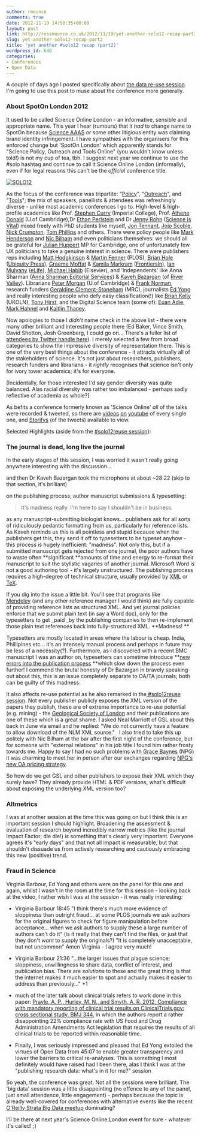 ```yaml
---
author: rmounce
comments: true
date: 2012-11-19 14:50:35+00:00
layout: post
link: http://rossmounce.co.uk/2012/11/19/yet-another-solo12-recap-part2/
slug: yet-another-solo12-recap-part2
title: 'yet another #solo12 recap (part2)'
wordpress_id: 640
categories:
- Conferences
- Open Data
---
```


A couple of days ago I posted specifically about [the data re-use session](http://rossmounce.co.uk/2012/11/17/yet-another-solo12-recap-part-1/).
I'm going to use this post to muse about the conference more generally.


### About SpotOn London 2012


It used to be called Science Online London - an informative, sensible and appropriate name. This year I hear (rumours) that it _had_ to change name to SpotOn because [Science AAAS](http://www.sciencemag.org/) or some other litigious entity was claiming brand identity infringement. I have sympathies with the organisers for this enforced change but 'SpotOn London' which apparently stands for "Science Policy, Outreach and Tools Online" (you wouldn't know unless told!) is not my cup of tea, tbh. I suggest next year we continue to use the #solo hashtag and continue to call it Science Online London (informally), even if for legal reasons this can't be the _official_ conference title.

[![SOLO12](http://farm9.staticflickr.com/8339/8185775827_5f7fc404a2.jpg)](http://www.flickr.com/photos/nailest/8185775827/)

As the focus of the conference was tripartite: "[Policy](http://www.nature.com/spoton/category/science-policy/)", "[Outreach](http://www.nature.com/spoton/category/outreach/)", and "[Tools](http://www.nature.com/spoton/category/tools/)"; the mix of speakers, panellists & attendees was refreshingly diverse - unlike most academic conferences I go to. High-level & high-profile academics like Prof. [Stephen Curry](http://occamstypewriter.org/scurry/) (Imperial College), Prof. [Athene Donald](http://occamstypewriter.org/athenedonald/) (U.of Cambridge),Dr [Ethan Perlstein](http://www.perlsteinlab.com/) and Dr [Jenny Rohn](http://jennyrohn.com/) ([Science is Vital](http://scienceisvital.org.uk/)) mixed freely with PhD students like myself, [Jon Tennant](http://blogs.egu.eu/palaeoblog/), [Jojo Scoble](https://twitter.com/Paraphyso), [Nick Crumpton](http://lsmonsters.wordpress.com/), [Tom Phillips](http://blog.tomwphillips.co.uk/) and others. There were policy people like [Mark Henderson](http://geekmanifesto.wordpress.com/about-mark-henderson/) and [Nic Bilham](https://twitter.com/nicbilham) and even politicians themselves: we should all be grateful for [Julian Huppert](http://julianhuppert.org.uk/) MP for Cambridge, one of unfortunately few UK politicians to take a genuine interest in science. There were publishers reps including [Matt Hodgkinson](http://www.plos.org/staff/matt-hodgkinson/) & [Martin Fenner](http://blogs.plos.org/mfenner/about/) (PLOS), [Brian Hole](http://brianhole.com/) ([Ubiquity Press](http://www.ubiquitypress.com/)), [Graeme Moffat](http://community.frontiersin.org/people/GraemeMoffat/29886) & [Kamila Markram](http://community.frontiersin.org/people/KamilaMarkram/79) ([FrontiersIn](http://www.frontiersin.org/)), [Ian Mulvany](http://partiallyattended.com/about.html) ([eLife](http://www.elifesciences.org/about/elife-community/executive-staff/ian-mulvany-head-of-technology/)), [Michael Habib](http://mchabib.com/about/) (Elsevier), and 'independents' like Anna Sharman ([Anna Sharman Editorial Services](http://www.sharmanedit.co.uk/)) & [Kaveh Bazargan](http://bazargan.org/) (of [River Valley](http://river-valley.com/about-us/)). Librarians [Peter Morgan](http://www.csap.cam.ac.uk/network/peter-morgan/) (U.of Cambridge) & [Frank Norman](http://occamstypewriter.org/trading-knowledge/), research funders [Geraldine Clement-Stoneham](http://twitter.com/GeraldineCS) (MRC), journalists [Ed Yong](http://blogs.discovermagazine.com/notrocketscience/) and really interesting people who defy easy classification(!) like [Brian Kelly](http://ukwebfocus.wordpress.com/) (UKOLN), [Tony Hirst](http://blog.ouseful.info/), and the Digital Science team (some of): [Euan Adie](http://www.digital-science.com/people/euan-adie), [Mark Hahnel](http://www.digital-science.com/people/mark-hahnel) and [Kaitlin Thaney](http://www.digital-science.com/people/kaitlin-thaney).

Now apologies to those I _didn't_ name check in the above list - there were many other brilliant and interesting people there (Ed Baker, Vince Smith, David Shotton, Josh Greenberg, I could go on... There's a fuller list of [attendees by Twitter handle here](https://twitter.com/SpotOnLondon/solo12-attendees/members)). I merely selected a few from broad categories to show the impressive diversity of representation there. This is one of the very best things about the conference - it attracts virtually all of the stakeholders of science. It's not just about researchers, publishers, research funders and librarians - it _rightly_ recognises that science isn't only for ivory tower academics; it's for everyone.

[Incidentally, for those interested I'd say gender diversity was quite balanced. Alas racial diversity was rather too imbalanced - perhaps sadly reflective of academia as whole?]

As befits a conference formerly known as 'Science Online' *all* of the talks were recorded & tweeted, so there are [videos](http://www.youtube.com/user/SpotOnLondonTools) [on](http://www.youtube.com/user/SpotOnLondonOutreach) [youtube](http://www.youtube.com/user/SpotOnLondonPolicy) of every single one, and [Storifys](http://www.nature.com/spoton/2012/11/spoton-london-2012-storify-assessing-social-media-impact/) (of the tweets) available to view.

Selected Highlights (aside from the [#solo12reuse session](http://rossmounce.co.uk/2012/11/17/yet-another-solo12-recap-part-1/)):


### The journal is dead, long live the journal




In the early stages of this session, I was worried it wasn't really going anywhere interesting with the discussion...

and then Dr Kaveh Bazargan took the microphone at about ~28:22 (skip to that section, it's brilliant)

on the publishing process, author manuscript submissions & typesetting:


<blockquote>It's madness really. I'm here to say I shouldn't be in business.</blockquote>


as any manuscript-submitting biologist knows... publishers ask for all sorts of ridiculously pedantic formatting from us, particularly for reference lists. As Kaveh reminds us this is all pointless and stupid because when the publishers get this, they send it off to typesetters to be typeset anyhow - this process is hugely inefficient: "madness". Not only this, but if a submitted manuscript gets rejected from one journal, the poor authors have to waste often **significant **amounts of time and energy to re-format their manuscript to suit the stylistic vagaries of another journal. Microsoft Word is not a good authoring tool - it's largely unstructured. The publishing process requires a high-degree of technical structure, usually provided by [XML](http://en.wikipedia.org/wiki/XML) or [TeX](http://en.wikipedia.org/wiki/TeX).

If you dig into the issue a little bit. You'll see that programs like [Mendeley](http://www.mendeley.com/) (and any other reference manager I would think) are fully capable of providing reference lists as structured XML. And yet journal policies enforce that we submit plain text (in say a Word doc), only for the typesetters to get _paid _by the publishing companies to then re-implement those plain text references back into fully-structured XML. **Madness! **

Typesetters are mostly located in areas where the labour is cheap. India, Phillipines etc... it's an intensely manual process and perhaps in future may be less of a necessity(?). Furthermore, as I discovered with a recent BMC manuscript I was an author on, typesetters can sometime introduce **[new errors into the publication process](http://rossmounce.co.uk/2012/11/07/a-visit-to-the-biomedcentral-offices/) **which slow down the process even further! I commend the brutal honesty of Dr Bazargan in bravely speaking-out about this, this is an issue completely separate to OA/TA journals; both can be guilty of this madness.

It also affects re-use potential as he also remarked in the[ #solo12reuse session](http://rossmounce.co.uk/2012/11/17/yet-another-solo12-recap-part-1/). Not every publisher publicly exposes the XML version of the papers they publish, these are of extreme importance to re-use potential (e.g. mining) - the [Geological Society of London](http://www.geolsoc.org.uk/) and their publications are one of these which is a great shame. I asked Neal Marriott of GSL about this back in June via email and he replied: "We do not currently have a feature to allow download of the NLM XML source."   I also tried to take this up politely with Nic Bilham at the bar after the first night of the conference, but for someone with "external relations" in his job title I found him rather frosty towards me. Happy to say I had no such problems with [Grace Baynes](https://twitter.com/grace_baynes) (NPG) it was charming to meet her in person after our exchanges regarding [NPG's new OA pricing strategy](http://rossmounce.co.uk/2012/11/07/gold-oa-pricewatch/).

So how do we get GSL and other publishers to expose their XML which they surely have? They already provide HTML & PDF versions, what's difficult about exposing the underlying XML version too?





### Altmetrics





I was at another session at the time this was going on but I think this is an important session I should highlight. Broadening the assessment & evaluation of research beyond incredibly narrow metrics (like the journal Impact Factor; die die!) is something that's clearly very important. Everyone agrees it's "early days" and that not all impact is measurable, but that shouldn't dissuade us from actively researching and cautiously embracing this new (positive) trend.



### Fraud in Science





Virginia Barbour, Ed Yong and others were on the panel for this one and again, whilst I wasn't in the room at the time for this session - looking back at the video, I rather wish I was at the session - it was really interesting:



	
  * Virginia Barbour 18:45 "I think there's much more evidence of sloppiness than outright fraud... at some PLOS journals we ask authors for the original figures to check for figure manipulation before acceptance... when we ask authors to supply these a large number of authors can't do it" (is it really that they can't find the files, or just that they don't *want* to supply the originals?) "It is completely unacceptable, but not uncommon" Amen Virginia - I agree very much!

	
  * Virginia Barbour 21:36 "...the larger issues that plague science; sloppiness, unwillingness to share data, conflict of interest, and publication bias. There are *solutions* to these and the great thing is that the internet makes it much easier to spot and actually makes it easier to address than previously..." +1

	
  * much of the later talk about clinical trials refers to work done in this paper: [Prayle, A. P., Hurley, M. N., and Smyth, A. R. 2012. Compliance with mandatory reporting of clinical trial results on ClinicalTrials.gov: cross sectional study. BMJ 344.](http://www.bmj.com/content/344/bmj.d7373) in which the authors report a rather disappointing 22% compliance rate with US Food and Drug Administration Amendments Act legislation that requires the results of all clinical trials to be reported within reasonable time.


	
  * Finally, I was seriously impressed and pleased that Ed Yong extolled the﻿ virtues of Open Data from 45:07 to enable greater transparency and lower the barriers to critical re-analyses. This is something I most definitely would have raised had I been there, alas I think I was at the "publishing research data: what's in it for me?" session



So yeah, the conference was great. Not all the sessions were brilliant. The 'big data' session was a little disappointing (no offence to any of the panel, just small attendence, little engagement) - perhaps because the topic is already well-covered for conferences with alternative events like the recent [O'Reilly Strata Big Data meetup](http://www.meetup.com/big-data-london/events/80788142/) dominating? 

I'll be there at next year's Science Online London event for sure - whatever it's called! 
;) 
